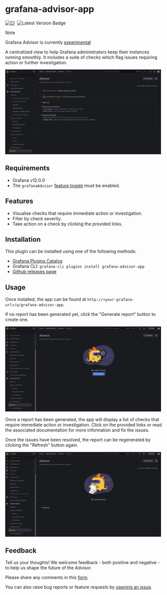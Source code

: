 # grafana-advisor-app

[![CI](https://github.com/grafana/grafana-advisor-app/actions/workflows/push.yaml/badge.svg)](https://github.com/grafana/grafana-advisor-app/actions/workflows/push.yaml)&nbsp;&nbsp;![Latest Version Badge](https://img.shields.io/badge/dynamic/json?logo=grafana&query=$.version&url=https://grafana.com/api/plugins/grafana-advisor-app&label=Version&prefix=v&color=F47A20)

> [!NOTE]
> Grafana Advisor is currently [experimental](https://grafana.com/docs/release-life-cycle/#quick-reference-table)

A centralized view to help Grafana administrators keep their instances running smoothly. It includes a suite of  checks which flag issues requiring action or further investigation.

<img width="500px" src="https://raw.githubusercontent.com/grafana/grafana-advisor-app/main/docs/screenshot.png" />

## Requirements

- Grafana v12.0.0
- The `grafanaAdvisor` [feature toggle](https://grafana.com/docs/grafana/latest/setup-grafana/configure-grafana/feature-toggles/) must be enabled.

## Features

- Visualise checks that require immediate action or investigation.
- Filter by check severity.
- Take action on a check by clicking the provided links.

## Installation

This plugin can be installed using one of the following methods:

- [Grafana Plugins Catalog](https://grafana.com/docs/grafana/latest/administration/plugin-management/#install-a-plugin)
- Grafana CLI: `grafana-cli plugins install grafana-advisor-app`
- [Github releases page](https://github.com/grafana/grafana-advisor-app/releases)

## Usage

Once installed, the app can be found at `http://<your-grafana-url>/a/grafana-advisor-app`.

If no report has been generated yet, click the "Generate report" button to create one.

<img width="500px" src="https://raw.githubusercontent.com/grafana/grafana-advisor-app/main/docs/screenshot-empty.png" />

Once a report has been generated, the app will display a list of checks that require immediate action or investigation. Click on the provided links or read the associated documentation for more information and fix the issues.

Once the issues have been resolved, the report can be regenerated by clicking the "Refresh" button again.

<img width="500px" src="https://raw.githubusercontent.com/grafana/grafana-advisor-app/main/docs/screenshot-success.png" />

## Feedback

Tell us your thoughts! We welcome feedback - both positive and negative - to help us shape the future of the Advisor.

Please share any comments in this [form](https://forms.gle/oFkqRoXS8g8mnTu6A).

You can also raise bug reports or feature requests by [opening an issue](https://github.com/grafana/grafana-advisor-app/issues).

